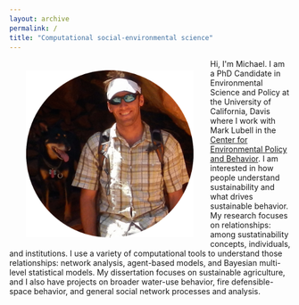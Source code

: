 ```yaml
---
layout: archive
permalink: /
title: "Computational social-environmental science"
---
```

	
<img align="left" src="/images/pic_w_dip.png" alt="Me with a dog i love" style="width:300px;height:300px;margin:20px 30px" title="Me with a dog I love in a place I love.">
Hi, I'm Michael. I am a PhD Candidate in Environmental Science and Policy at the University of California, Davis where I work with Mark Lubell in the <a href="http://www.google.com" target="_blank">Center for Environmental Policy and Behavior</a>. I am interested in how people understand sustainability and what drives sustainable behavior. My research focuses on relationships: among sustatinability concepts, individuals, and institutions. I use a variety of computational tools to understand those relationships: network analysis, agent-based models, and Bayesian multi-level statistical models. My dissertation focuses on sustainable agriculture, and I also have projects on broader water-use behavior, fire defensible-space behavior, and general social network processes and analysis.